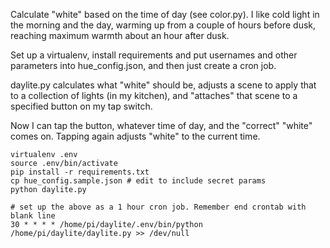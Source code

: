 Calculate "white" based on the time of day (see color.py).  I like
cold light in the morning and the day, warming up from a couple of
hours before dusk, reaching maximum warmth about an hour after dusk.

Set up a virtualenv, install requirements and put usernames and other
parameters into hue_config.json, and then just create a cron job.

daylite.py calculates what "white" should be, adjusts a scene to apply
that to a collection of lights (in my kitchen), and "attaches" that
scene to a specified button on my tap switch.

Now I can tap the button, whatever time of day, and the "correct" "white"
comes on.  Tapping again adjusts "white" to the current time.

    virtualenv .env
    source .env/bin/activate
    pip install -r requirements.txt
    cp hue_config.sample.json # edit to include secret params
    python daylite.py

    # set up the above as a 1 hour cron job. Remember end crontab with blank line
    30 * * * * /home/pi/daylite/.env/bin/python /home/pi/daylite/daylite.py >> /dev/null


